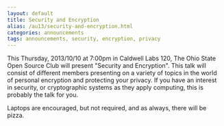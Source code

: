 ```yaml
---
layout: default
title: Security and Encryption
alias: /au13/security-and-encryption.html
categories: announcements
tags: announcements, security, encryption, privacy
---
```

This Thursday, 2013/10/10 at 7:00pm in Caldwell Labs 120, The Ohio State Open Source Club will present "Security and Encryption". This talk will consist of different members presenting on a variety of topics in the world of personal encryption and protecting your privacy. If you have an interest in security, or cryptographic systems as they apply computing, this is probably the talk for you.

Laptops are encouraged, but not required, and as always, there will be pizza.
